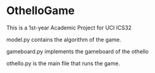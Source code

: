 # OthelloGame
This is a 1st-year Academic Project for UCI ICS32 

model.py contains the algorithm of the game. 

gameboard.py implements the gameboard of the othello 

othello.py is the main file that runs the game. 
